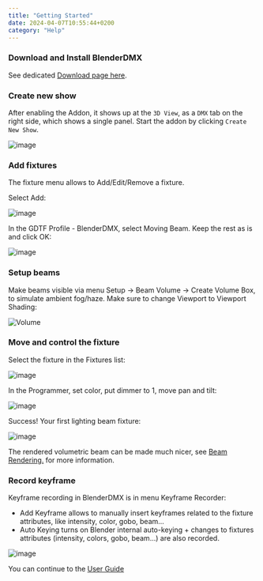 ```yaml
---
title: "Getting Started"
date: 2024-04-07T10:55:44+0200
category: "Help"
---
```

### Download and Install BlenderDMX

See dedicated [Download page here](/download).


### Create new show

After enabling the Addon, it shows up at the `3D View`, as a `DMX` tab on the
right side, which shows a single panel. Start the addon by clicking `Create New Show`.

![image](../media/create_new_show.png)


### Add fixtures

The fixture menu allows to Add/Edit/Remove a fixture.

Select Add:

![image](../media/fixture_menu.png)

In the GDTF Profile - BlenderDMX, select Moving Beam. Keep the rest as is and
click OK:

![image](../media/fixture_add.png)

### Setup beams

Make beams visible via menu Setup → Beam Volume → Create Volume Box, to simulate
ambient fog/haze. Make sure to change Viewport to Viewport Shading:

![Volume](../media/volume.png)

### Move and control the fixture

Select the fixture in the Fixtures list:

![image](../media/fixture_list.png)

In the Programmer, set color, put dimmer to 1, move pan and tilt:

![image](../media/fixture_programmer.png)

Success! Your first lighting beam fixture:

![image](../media/fixture_preview.png)

The rendered volumetric beam can be made much nicer, see <a
href="../rendering/" >Beam Rendering.</a> for more information.

### Record keyframe

Keyframe recording in BlenderDMX is in menu Keyframe Recorder:

- Add Keyframe allows to manually insert keyframes related to the fixture attributes, like intensity, color, gobo, beam...
- Auto Keying turns on Blender internal auto-keying + changes to fixtures attributes (intensity, colors, gobo, beam...) are also recorded.

![image](https://github.com/open-stage/blender-dmx/assets/3680926/4ede8b00-1a7a-4387-8145-edf67ef25ece)

You can continue to the <a href="../setup" ><i class="fa-solid fa-circle-play"></i> User Guide</a>


